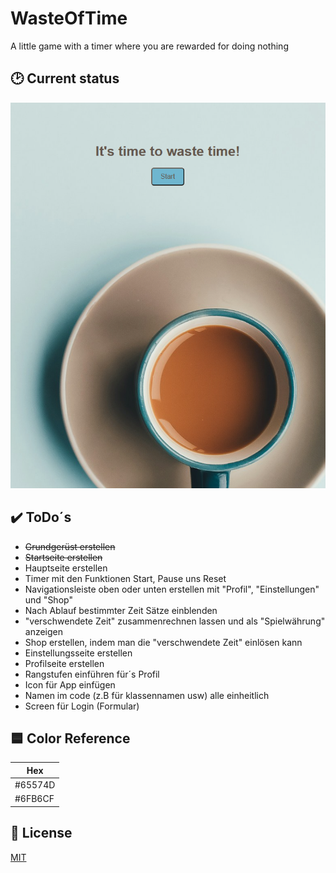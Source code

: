 # WasteOfTime

A little game with a timer where you are rewarded for doing nothing

## 🕑 Current status

![screenshot](/www/notizen/Aktueller_status.png)

## ✔️ ToDo´s

- ~~Grundgerüst erstellen~~
- ~~Startseite erstellen~~
- Hauptseite erstellen
- Timer mit den Funktionen Start, Pause uns Reset
- Navigationsleiste oben oder unten erstellen mit "Profil", "Einstellungen" und "Shop"
- Nach Ablauf bestimmter Zeit Sätze einblenden
- "verschwendete Zeit" zusammenrechnen lassen und als "Spielwährung" anzeigen
- Shop erstellen, indem man die "verschwendete Zeit" einlösen kann
- Einstellungsseite erstellen
- Profilseite erstellen
- Rangstufen einführen für´s Profil
- Icon für App einfügen
- Namen im code (z.B für klassennamen usw) alle einheitlich
- Screen für Login (Formular)

## 🟦 Color Reference

| Hex     |
| ------- |
| #65574D |
| #6FB6CF |

## 📃 License

[MIT](https://choosealicense.com/licenses/mit/)
